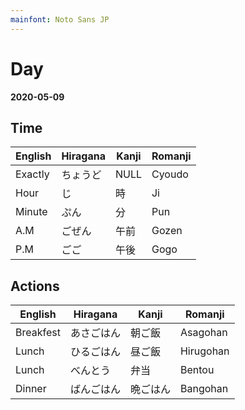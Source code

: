 ```yaml
---
mainfont: Noto Sans JP
---
```

# Day

 **2020-05-09**

## Time

| English | Hiragana | Kanji | Romanji |
| ---     | ---      | ---   | ---     |
| Exactly | ちょうど | NULL  | Cyoudo  |
| Hour    | じ       | 時    | Ji      |
| Minute  | ぷん     | 分    | Pun     |
| A.M     | ごぜん   | 午前  | Gozen   |
| P.M     | ごご     | 午後  | Gogo    |

## Actions

| English   | Hiragana   | Kanji    | Romanji   |
| ---       | ---        | ---      | ---       |
| Breakfest | あさごはん | 朝ご飯   | Asagohan  |
| Lunch     | ひるごはん | 昼ご飯   | Hirugohan |
| Lunch     | べんとう　 | 弁当     | Bentou    |
| Dinner    | ばんごはん | 晩ごはん | Bangohan  |
